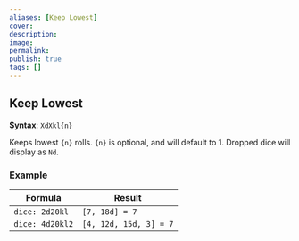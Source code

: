 ```yaml
---
aliases: [Keep Lowest]
cover: 
description: 
image: 
permalink: 
publish: true
tags: []
---
```


## Keep Lowest

**Syntax**: `XdXkl{n}`

Keeps lowest `{n}` rolls. `{n}` is optional, and will default to 1. Dropped dice will display as `Nd`.

### Example

| Formula         | Result                 |
| --------------- | ---------------------- |
| `dice: 2d20kl`  | `[7, 18d] = 7`         |
| `dice: 4d20kl2` | `[4, 12d, 15d, 3] = 7` |

